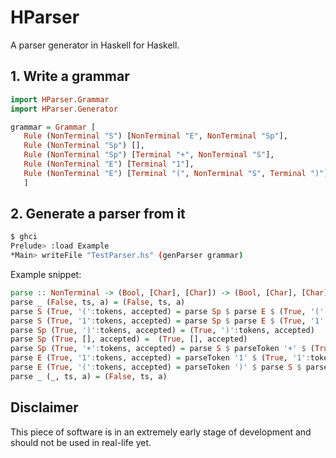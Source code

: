 # HParser
A parser generator in Haskell for Haskell.

## 1. Write a grammar
```haskell
import HParser.Grammar
import HParser.Generator

grammar = Grammar [
   Rule (NonTerminal "S") [NonTerminal "E", NonTerminal "Sp"],
   Rule (NonTerminal "Sp") [],
   Rule (NonTerminal "Sp") [Terminal "+", NonTerminal "S"],
   Rule (NonTerminal "E") [Terminal "1"],
   Rule (NonTerminal "E") [Terminal "(", NonTerminal "S", Terminal ")"]
   ]
```

## 2. Generate a parser from it
```bash
$ ghci
Prelude> :load Example
*Main> writeFile "TestParser.hs" (genParser grammar)
```

Example snippet:
```haskell
parse :: NonTerminal -> (Bool, [Char], [Char]) -> (Bool, [Char], [Char])
parse _ (False, ts, a) = (False, ts, a)
parse S (True, '(':tokens, accepted) = parse Sp $ parse E $ (True, '(':tokens, accepted)
parse S (True, '1':tokens, accepted) = parse Sp $ parse E $ (True, '1':tokens, accepted)
parse Sp (True, ')':tokens, accepted) = (True, ')':tokens, accepted)
parse Sp (True, [], accepted) =  (True, [], accepted)
parse Sp (True, '+':tokens, accepted) = parse S $ parseToken '+' $ (True, '+':tokens, accepted)
parse E (True, '1':tokens, accepted) = parseToken '1' $ (True, '1':tokens, accepted)
parse E (True, '(':tokens, accepted) = parseToken ')' $ parse S $ parseToken '(' $ (True, '(':tokens, accepted)
parse _ (_, ts, a) = (False, ts, a)
```

## Disclaimer
This piece of software is in an extremely early stage of development and should not be used in real-life yet.